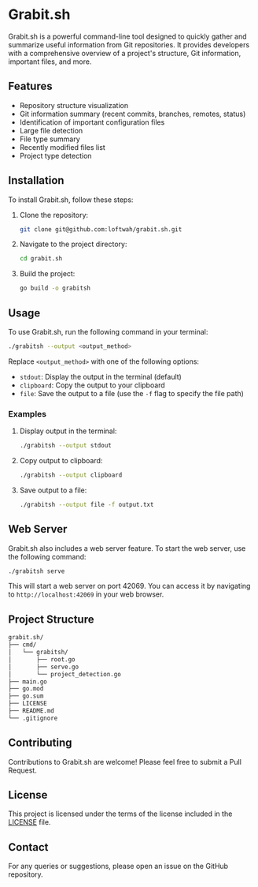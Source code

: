 # Grabit.sh

Grabit.sh is a powerful command-line tool designed to quickly gather and summarize useful information from Git repositories. It provides developers with a comprehensive overview of a project's structure, Git information, important files, and more.

## Features

- Repository structure visualization
- Git information summary (recent commits, branches, remotes, status)
- Identification of important configuration files
- Large file detection
- File type summary
- Recently modified files list
- Project type detection

## Installation

To install Grabit.sh, follow these steps:

1. Clone the repository:

   ```bash
   git clone git@github.com:loftwah/grabit.sh.git
   ```

2. Navigate to the project directory:

   ```bash
   cd grabit.sh
   ```

3. Build the project:

   ```bash
   go build -o grabitsh
   ```

## Usage

To use Grabit.sh, run the following command in your terminal:

```bash
./grabitsh --output <output_method>
```

Replace `<output_method>` with one of the following options:

- `stdout`: Display the output in the terminal (default)
- `clipboard`: Copy the output to your clipboard
- `file`: Save the output to a file (use the `-f` flag to specify the file path)

### Examples

1. Display output in the terminal:

   ```bash
   ./grabitsh --output stdout
   ```

2. Copy output to clipboard:

   ```bash
   ./grabitsh --output clipboard
   ```

3. Save output to a file:

   ```bash
   ./grabitsh --output file -f output.txt
   ```

## Web Server

Grabit.sh also includes a web server feature. To start the web server, use the following command:

```bash
./grabitsh serve
```

This will start a web server on port 42069. You can access it by navigating to `http://localhost:42069` in your web browser.

## Project Structure

```bash
grabit.sh/
├── cmd/
│   └── grabitsh/
│       ├── root.go
│       ├── serve.go
│       └── project_detection.go
├── main.go
├── go.mod
├── go.sum
├── LICENSE
├── README.md
└── .gitignore
```

## Contributing

Contributions to Grabit.sh are welcome! Please feel free to submit a Pull Request.

## License

This project is licensed under the terms of the license included in the [LICENSE](LICENSE) file.

## Contact

For any queries or suggestions, please open an issue on the GitHub repository.

